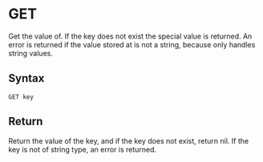 # GET

Get the value of. If the key does not exist the special value is returned. An error is returned if the value stored at is not a string, because only handles string values.

## Syntax

```
GET key
```

## Return

Return the value of the key, and if the key does not exist, return nil. If the key is not of string type, an error is returned.